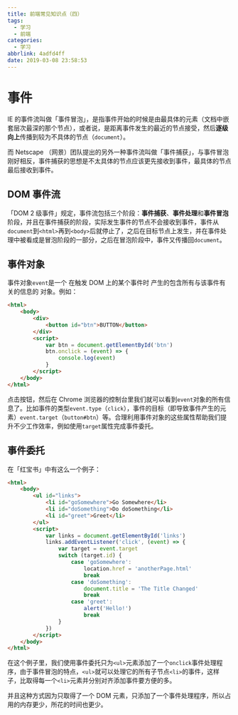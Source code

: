 ```yaml
---
title: 前端常见知识点（四）
tags:
  - 学习
  - 前端
categories:
  - 学习
abbrlink: 4adfd4ff
date: 2019-03-08 23:58:53
---
```


# 事件

IE 的事件流叫做「事件冒泡」，是指事件开始的时候是由最具体的元素（文档中嵌套层次最深的那个节点），或者说，是距离事件发生的最近的节点接受，然后**逐级向上**传播到较为不具体的节点（`document`）。

而 Netscape （网景）团队提出的另外一种事件流叫做「事件捕获」，与事件冒泡刚好相反，事件捕获的思想是不太具体的节点应该更先接收到事件，最具体的节点最后接收到事件。

<!--more-->

## DOM 事件流

「DOM 2 级事件」规定，事件流包括三个阶段：**事件捕获**、**事件处理**和**事件冒泡**阶段，并且在事件捕获的阶段，实际发生事件的节点不会接收到事件，事件从`document`到`<html>`再到`<body>`后就停止了，之后在目标节点上发生，并在事件处理中被看成是冒泡阶段的一部分，之后在冒泡阶段中，事件又传播回`document`。

## 事件对象

事件对象`event`是一个 在触发 DOM 上的某个事件时 产生的包含所有与该事件有关的信息的 对象。例如：

```html
<html>
    <body>
        <div>
            <button id="btn">BUTTON</button>
        </div>
        <script>
            var btn = document.getElementById('btn')
            btn.onclick = (event) => {
                console.log(event)
            }
        </script>
    </body>
</html>
```

点击按钮，然后在 Chrome 浏览器的控制台里我们就可以看到`event`对象的所有信息了。比如事件的类型`event.type`（`click`），事件的目标（即导致事件产生的元素）`event.target`（`button#btn`）等。合理利用事件对象的这些属性帮助我们提升不少工作效率，例如使用`target`属性完成事件委托。

## 事件委托

在「红宝书」中有这么一个例子：

```html
<html>
    <body>
        <ul id="links">
            <li id="goSomewhere">Go Somewhere</li>
            <li id="doSomething">Do doSomething</li>
            <li id="greet">Greet</li>
        </ul>
        <script>
            var links = document.getElementById('links')
            links.addEventListener('click', (event) => {
                var target = event.target
                switch (target.id) {
                    case 'goSomewhere':
                        location.href = 'anotherPage.html'
                        break
                    case 'doSomething':
                        document.title = 'The Title Changed'
                        break
                    case 'greet':
                        alert('Hello!')
                        break
                }
            })
        </script>
    </body>
</html>
```

在这个例子里，我们使用事件委托只为`<ul>`元素添加了一个`onclick`事件处理程序，由于事件冒泡的特点，`<ul>`就可以处理它的所有子节点`<li>`的事件，这样子，比取得每一个`<li>`元素并分别对齐添加事件要方便的多。

并且这种方式因为只取得了一个 DOM 元素，只添加了一个事件处理程序，所以占用的内存更少，所花的时间也更少。